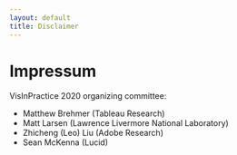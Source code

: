 ```yaml
---
layout: default
title: Disclaimer
---
```


# Impressum

VisInPractice 2020 organizing committee:
* Matthew Brehmer (Tableau Research)
* Matt Larsen (Lawrence Livermore National Laboratory)
* Zhicheng (Leo) Liu (Adobe Research)
* Sean McKenna (Lucid)
